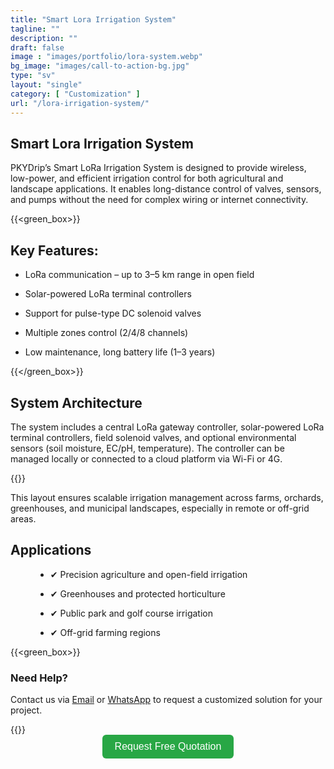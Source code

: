 ```yaml
---
title: "Smart Lora Irrigation System"
tagline: ""
description: ""
draft: false
image : "images/portfolio/lora-system.webp"
bg_image: "images/call-to-action-bg.jpg"
type: "sv"
layout: "single"
category: [ "Customization" ]
url: "/lora-irrigation-system/"
---
```



## Smart Lora Irrigation System


PKYDrip’s Smart LoRa Irrigation System is designed to provide wireless, low-power, and efficient irrigation control for both agricultural and landscape applications. It enables long-distance control of valves, sensors, and pumps without the need for complex wiring or internet connectivity.

{{<green_box>}}
## Key Features: 


  - LoRa communication – up to 3–5 km range in open field


  - Solar-powered LoRa terminal controllers


  - Support for pulse-type DC solenoid valves


  - Multiple zones control (2/4/8 channels)


  - Low maintenance, long battery life (1–3 years)

  
{{</green_box>}}


## System Architecture


The system includes a central LoRa gateway controller, solar-powered LoRa terminal controllers, field solenoid valves, and optional environmental sensors (soil moisture, EC/pH, temperature). The controller can be managed locally or connected to a cloud platform via Wi-Fi or 4G.


{{<centerimg src="images/solution/lora-system.webp" alt="LoRa System Overview">}}


This layout ensures scalable irrigation management across farms, orchards, greenhouses, and municipal landscapes, especially in remote or off-grid areas.


## Applications


<div style="margin-left: 40px;">


  - ✔ Precision agriculture and open-field irrigation


  - ✔ Greenhouses and protected horticulture


  - ✔ Public park and golf course irrigation

  
  - ✔ Off-grid farming regions


</div>



{{<green_box>}}
<div>
  <h3>Need Help?</h3>
  <p>Contact us via
  <a href="mailto:info@pky-dripirrigation.com">Email</a> or 
  <a href="https://wa.me/8617395297329" target="_blank">WhatsApp</a> to request a customized solution for your project.</p>
</div>
{{</green_box>}}


<div align="center">
  <a href="https://wa.me/+8617395297329" target="_blank" style="
    display: inline-block;
    background-color: #28a745;
    color: white;
    padding: 10px 20px;
    font-size: 16px;
    border-radius: 6px;
    text-decoration: none;
    font-family: sans-serif;
  ">
    Request Free Quotation
  </a>
</div>